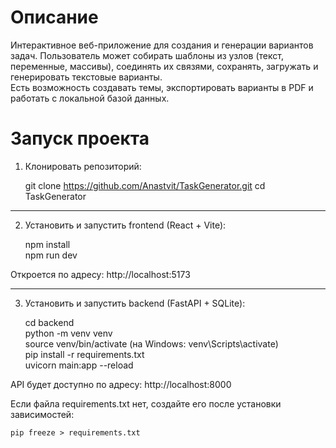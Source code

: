 Описание
==========================

Интерактивное веб-приложение для создания и генерации вариантов задач.
Пользователь может собирать шаблоны из узлов (текст, переменные, массивы), соединять их связями, сохранять, загружать и генерировать текстовые варианты.  
Есть возможность создавать темы, экспортировать варианты в PDF и работать с локальной базой данных.



Запуск проекта
==============

1. Клонировать репозиторий:

    git clone https://github.com/Anastvit/TaskGenerator.git
    cd TaskGenerator

---

2. Установить и запустить frontend (React + Vite):

    npm install  
    npm run dev

Откроется по адресу: http://localhost:5173

---

3. Установить и запустить backend (FastAPI + SQLite):

    cd backend  
    python -m venv venv  
    source venv/bin/activate         (на Windows: venv\Scripts\activate)  
    pip install -r requirements.txt  
    uvicorn main:app --reload

API будет доступно по адресу: http://localhost:8000

Если файла requirements.txt нет, создайте его после установки зависимостей:

    pip freeze > requirements.txt

